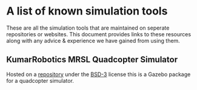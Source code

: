 # A list of known simulation tools
These are all the simulation tools that are maintained on seperate repositories or websites. This document provides links to these resources along with any advice & experience we have gained from using them. 

## KumarRobotics MRSL Quadcopter Simulator

Hosted on a [repository](https://github.com/KumarRobotics/mrsl_quadrotor) under the [BSD-3](https://github.com/KumarRobotics/mrsl_quadrotor/blob/master/LICENSE) license this is a Gazebo package for a quadcopter simulator.

